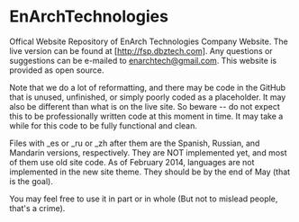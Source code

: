 EnArchTechnologies
==================

Offical Website Repository of EnArch Technologies Company Website. 
The live version can be found at [http://fsp.dbztech.com]. 
Any questions or suggestions can be e-mailed to enarchtech@gmail.com. This website is provided as open source.

Note that we do a lot of reformatting, and there may be code in the GitHub that is unused, unfinished, or simply poorly coded as a placeholder. It may also be different than what is on the live site. So beware -- do not expect this to be professionally written code at this moment in time. It may take a while for this code to be fully functional and clean.

Files with _es or _ru or _zh after them are the Spanish, Russian, and Mandarin versions, respectively. They are NOT implemented yet, and most of them use old site code. As of February 2014, languages are not implemented in the new site theme. They should be by the end of May (that is the goal).


  You may feel free to use it in part or in whole (But not to mislead people, that's a crime).
